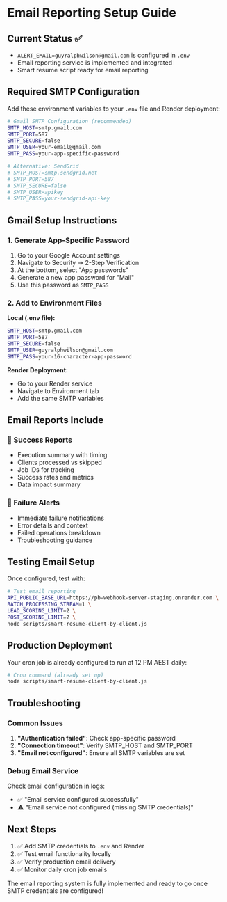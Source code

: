 # Email Reporting Setup Guide

## Current Status ✅
- `ALERT_EMAIL=guyralphwilson@gmail.com` is configured in `.env`
- Email reporting service is implemented and integrated
- Smart resume script ready for email reporting

## Required SMTP Configuration

Add these environment variables to your `.env` file and Render deployment:

```bash
# Gmail SMTP Configuration (recommended)
SMTP_HOST=smtp.gmail.com
SMTP_PORT=587
SMTP_SECURE=false
SMTP_USER=your-email@gmail.com
SMTP_PASS=your-app-specific-password

# Alternative: SendGrid
# SMTP_HOST=smtp.sendgrid.net
# SMTP_PORT=587
# SMTP_SECURE=false
# SMTP_USER=apikey
# SMTP_PASS=your-sendgrid-api-key
```

## Gmail Setup Instructions

### 1. Generate App-Specific Password
1. Go to your Google Account settings
2. Navigate to Security → 2-Step Verification
3. At the bottom, select "App passwords"
4. Generate a new app password for "Mail"
5. Use this password as `SMTP_PASS`

### 2. Add to Environment Files

**Local (.env file):**
```bash
SMTP_HOST=smtp.gmail.com
SMTP_PORT=587
SMTP_SECURE=false
SMTP_USER=guyralphwilson@gmail.com
SMTP_PASS=your-16-character-app-password
```

**Render Deployment:**
- Go to your Render service
- Navigate to Environment tab
- Add the same SMTP variables

## Email Reports Include

### 📧 Success Reports
- Execution summary with timing
- Clients processed vs skipped
- Job IDs for tracking
- Success rates and metrics
- Data impact summary

### 🚨 Failure Alerts
- Immediate failure notifications
- Error details and context
- Failed operations breakdown
- Troubleshooting guidance

## Testing Email Setup

Once configured, test with:
```bash
# Test email reporting
API_PUBLIC_BASE_URL=https://pb-webhook-server-staging.onrender.com \
BATCH_PROCESSING_STREAM=1 \
LEAD_SCORING_LIMIT=2 \
POST_SCORING_LIMIT=2 \
node scripts/smart-resume-client-by-client.js
```

## Production Deployment

Your cron job is already configured to run at 12 PM AEST daily:
```bash
# Cron command (already set up)
node scripts/smart-resume-client-by-client.js
```

## Troubleshooting

### Common Issues
1. **"Authentication failed"**: Check app-specific password
2. **"Connection timeout"**: Verify SMTP_HOST and SMTP_PORT
3. **"Email not configured"**: Ensure all SMTP variables are set

### Debug Email Service
Check email configuration in logs:
- ✅ "Email service configured successfully"
- ⚠️ "Email service not configured (missing SMTP credentials)"

## Next Steps

1. ✅ Add SMTP credentials to `.env` and Render
2. ✅ Test email functionality locally
3. ✅ Verify production email delivery
4. ✅ Monitor daily cron job emails

The email reporting system is fully implemented and ready to go once SMTP credentials are configured!